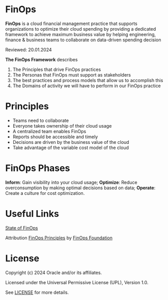 # FinOps

**FinOps** is a cloud financial management practice that supports organizations to optimize their cloud spending by providing a dedicated framework to achieve maximum business value by helping engineering, finance & business teams to collaborate on data-driven spending decision

Reviewed: 20.01.2024


**The FinOps Framework** describes 
1. The Principles that drive FinOps practices
2. The Personas that FinOps must support as stakeholders
3. The best practices and process models that allow us to accomplish this
4. The Domains of activity we will have to perform in our FinOps practice

# Principles

- Teams need to collaborate
- Everyone takes ownership of their cloud usage
- A centralized team enables FinOps
- Reports should be accessible and timely
- Decisions are driven by the business value of the cloud
- Take advantage of the variable cost model of the cloud

# FinOps Phases

**Inform**: Gain visibility into your cloud usage;
**Optimize**: Reduce overconsumption by making optimal decisions based on data;
**Operate**: Create a culture for cost optimization.

# Useful Links

[State of FinOps](https://data.finops.org/)


Attribution
[FinOps Principles](https://www.finops.org/framework/principles/) by [FinOps Foundation](https://finops.org/about/)



# License

Copyright (c) 2024 Oracle and/or its affiliates.

Licensed under the Universal Permissive License (UPL), Version 1.0.

See [LICENSE](https://github.com/oracle-devrel/technology-engineering/blob/main/LICENSE) for more details.
